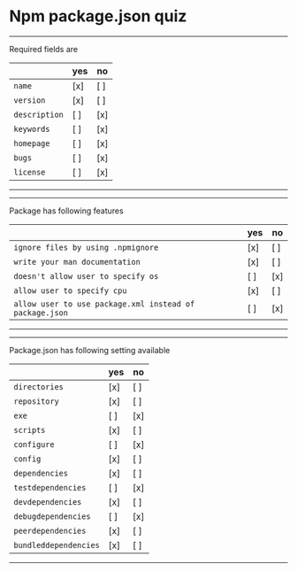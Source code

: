 # Npm package.json quiz

---

Required fields are

|               | yes    | no     |
| ------------- | ------ | ------ |
| `name`        |  [x]   |  [ ]   |
| `version`     |  [x]   |  [ ]   |
| `description` |  [ ]   |  [x]   |
| `keywords`    |  [ ]   |  [x]   |
| `homepage`    |  [ ]   |  [x]   |
| `bugs`        |  [ ]   |  [x]   |
| `license`     |  [ ]   |  [x]   |

---

---

Package has following features

|                                                                 | yes    | no     |
| --------------------------------------------------------------- | ------ | ------ |
| `ignore files by using .npmignore`                              |  [x]   |  [ ]   |
| `write your man documentation`                                  |  [x]   |  [ ]   |
| `doesn't allow user to specify os`                              |  [ ]   |  [x]   |
| `allow user to specify cpu`                                     |  [x]   |  [ ]   |
| `allow user to use package.xml instead of package.json`         |  [ ]   |  [x]   |

---

---

Package.json has following setting available

|                       | yes    | no     |
| --------------------- | ------ | ------ |
| `directories`         |  [x]   |  [ ]   |
| `repository`          |  [x]   |  [ ]   |
| `exe`                 |  [ ]   |  [x]   |
| `scripts`             |  [x]   |  [ ]   |
| `configure`           |  [ ]   |  [x]   |
| `config`              |  [x]   |  [ ]   |
| `dependencies`        |  [x]   |  [ ]   |
| `testdependencies`    |  [ ]   |  [x]   |
| `devdependencies`     |  [x]   |  [ ]   |
| `debugdependencies`   |  [ ]   |  [x]   |
| `peerdependencies`    |  [x]   |  [ ]   |
| `bundleddependencies` |  [x]   |  [ ]   |

---
